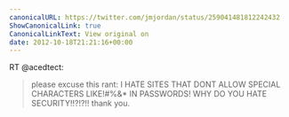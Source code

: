 ```yaml
---
canonicalURL: https://twitter.com/jmjordan/status/259041481812242432
ShowCanonicalLink: true
CanonicalLinkText: View original on
date: 2012-10-18T21:21:16+00:00
---
```

RT @acedtect:
> please excuse this rant: I HATE SITES THAT DONT ALLOW SPECIAL CHARACTERS LIKE!#%&amp;* IN PASSWORDS! WHY DO YOU HATE SECURITY!!?!?!!  thank you.